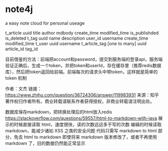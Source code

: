 # note4j
a easy note cloud for personal useage

t_article
	uuid
	title
	author
	mdbody
	create_time
	modified_time
	is_publishded
	is_deleted
t_tag
	uuid
	name
	description
	user_id
	username
	create_time
	modified_time
t_user
	uuid
	username
t_article_tag [one to many]
	uuid
	article_id
	tag_id

目前借鉴的方法：前端把account和password，提交到服务端的登录api，服务端验证正确后，生成一个token，并把token和userId，存在缓存里（推荐redis数据库），然后把token返回给前端。前端每次的请求头中带token，这样就是简单的token 机制

作者：文杰
链接：https://www.zhihu.com/question/36724306/answer/119983931
来源：知乎
著作权归作者所有。商业转载请联系作者获得授权，非商业转载请注明出处。

数据库保存markdown，把转换处理后的html放入redis		https://stackoverflow.com/questions/59557/html-to-markdown-with-java
展示的时候直接读取 html，速度很快，读的次数远远多于写的次数
编辑的时候读取 markdown，能减少诸如 XSS 之类的安全问题
代码只需写 markdown to html 部分，免去 html to markdown
即使将来 markdown 版本修改了，或者不再使用 markdown 了，旧的数据仍然能正常显示